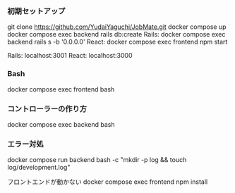 ### 初期セットアップ
git clone https://github.com/YudaiYaguchi/JobMate.git
docker compose up
docker compose exec backend rails db:create
Rails: docker compose exec backend rails s -b '0.0.0.0'
React: docker compose exec frontend npm start

Rails: localhost:3001
React: localhost:3000

### Bash
docker compose exec frontend bash

### コントローラーの作り方
docker compose exec backend bash

### エラー対処

docker compose run backend bash -c "mkdir -p log && touch log/development.log"

フロントエンドが動かない
docker compose exec frontend npm install


